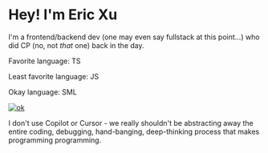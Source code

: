 
# Hey! I'm Eric Xu
I'm a frontend/backend dev (one may even say fullstack at this point...) who did CP (no, not _that_ one) back in the day. 


Favorite language: TS

Least favorite language: JS

Okay language: SML

[![ok](https://github-readme-stats.vercel.app/api/top-langs?username=cirex-web)](https://www.tomorrowtides.com/j2213.html)


I don't use Copilot or Cursor - we really shouldn't be abstracting away the entire coding, debugging, hand-banging, deep-thinking process that makes programming programming.
